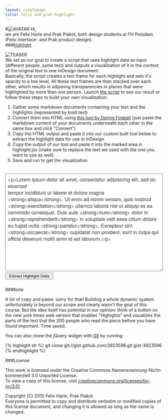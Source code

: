 ```yaml
---
layout: singlepage
title: felix and prak highlight
---
```

#![AVATAR](https://raw.github.com/fabiantheblind/auto-typo-adbe-id/master/felix_prak/felix_prak.png) Hi,  
we are Felix Harle and Prak Piakot, both design students at FH Potsdam (Felix interface- and Prak product design).  
###[highlight](https://raw.github.com/fabiantheblind/auto-typo-adbe-id/master/felix_prak/highlight.jsx)  

![TEASER](https://raw.github.com/fabiantheblind/auto-typo-adbe-id/master/felix_prak/highlight_teaser_fp.png)  
We set as our goal to create a script that uses highlight data as input (different people, same text) and outputs a visualization of it in the context of the original text in one InDesign document.  
Basically, the script creates a text frame for each highlight and sets it's opacity to a low level. All these text frames are then stacked over each other, which results in adjoining transparencies in places that were highlighted by more than one person.
Launch [the script](https://raw.github.com/fabiantheblind/auto-typo-adbe-id/master/felix_prak/highlight.jsx) to see our result or follow these steps to build your own visualization:  

1. Gather some markdown documents containing your text and the highlights (represented by bold text)  
2. Convert them into HTML using [this tool by Daring Fireball](http://daringfireball.net/projects/markdown/dingus)
(just paste the markdown content of your documents underneath each other in the same box and click "Convert")  
3. Copy the HTML output and paste it into our custom built tool below to extract the highlight data for use in InDesign  
4. Copy the output of our tool and paste it into the marked area in highlight.jsx (make sure to replace the text we used with the one you want to use as well)  
5. Save and run to get the visualization  
  
<div id="toarray_wrap">
    <style type="text/css">
    #toarray_wrap {
    max-width: 620px;
    margin: 0 auto;
    font: normal 100% "Helvetica Neue", sans-serif;
    line-height: 21px;
}
#toarray_ul {
    display: none;
    font-family: monospace;
    background-color: rgba(193,213,250,0.8);
    padding: 5px 10px 6px 10px;
    margin: 14px 0 10px 0;
    list-style: none;
}
#toarray_textarea {
    width: 100%;
    line-height: 21px;
    font-size: 16px;
    font-family: "Helvetica Neue", sans-serif;
    color: #333;
    margin: 20px 0 5px 0;
    padding: 1.5%;
}
#toarray_button {
    margin: 0 0 10px 0;
}
#toarray_button span {
    padding: 0 4px 0 4px;
}
#mdcontent {
    display: none;
}
</style>
    <textarea id="toarray_textarea" rows="14" cols="80" placeholder="Paste HTML here">
<p>Lorem ipsum dolor sit amet, consectetur adipisicing elit, sed do eiusmod
tempor incididunt ut labore et dolore magna <strong>aliqua</strong>. Ut enim ad minim veniam, quis nostrud <strong>exercitation</strong> ullamco laboris nisi ut aliquip ex ea commodo consequat. Duis aute <strong>irure</strong> dolor in <strong>reprehenderit</strong> in voluptate velit esse cillum dolore eu fugiat nulla <strong>pariatur</strong>. Excepteur sint <strong>occaecat</strong> cupidatat non proident, sunt in culpa qui officia deserunt mollit anim id est laborum.</p>
    </textarea>
    <button id="toarray_button"><span>Extract Highlight Data</span></button>
    <div id="mdcontent"></div>
    <ul id="toarray_ul" >
        <li>var highlight_data =  [];</li>
    </ul>
</div>

<script type="text/javascript">
$("#toarray_textarea").keyup(function () {
    var value = $(this).val();
    $("#mdcontent").append(value);
}).keyup();
$("#toarray_button").click(function() {
    $("#mdcontent p").contents().unwrap();
    var count = $("#mdcontent strong").length;
    var highlight = [];
    for (var i = 1; i <= count; i++) {
        highlight[i-1] = $("strong:nth-child(" + i + ")").text();
    }
    for (var j = 0; j < highlight.length; j++) {
        $("#toarray_ul").append("<li>highlight_data[" +j+ "] = " + "&quot" + highlight[j] + "&quot" + "&#59;</li>");
    }
    $("#toarray_ul").css({display: "block"});
});
</script>




###Note  

A lot of copy and paste: sorry for that! Building a whole dynamic system unfortunately is beyond our scope and clearly wasn't the goal of this course. But the idea itself has potential in our opinion: think of a button on the new york times web version that enables "Highights" and visualizes the parts of the text that the 200 people who read the piece before you have found important. Time saved.

You can also clone the jQuery widget with [Git](http://git-scm.com) by running:  

{% highlight sh %}
git clone git://gist.github.com/3923596.git gist-3923596
{% endhighlight %}  

###License  

This work is licensed under the Creative Commons Namensnennung-Nicht-kommerziell 3.0 Unported License.  
To view a copy of this license, visit [creativecommons.org/licenses/by-nc/3.0/](creativecommons.org/licenses/by-nc/3.0/)  

Copyright (C) 2012 Felix Harle, Prak Piakot  
Everyone is permitted to copy and distribute verbatim or modified copies of this license document, and changing it is allowed as long as the name is changed.  